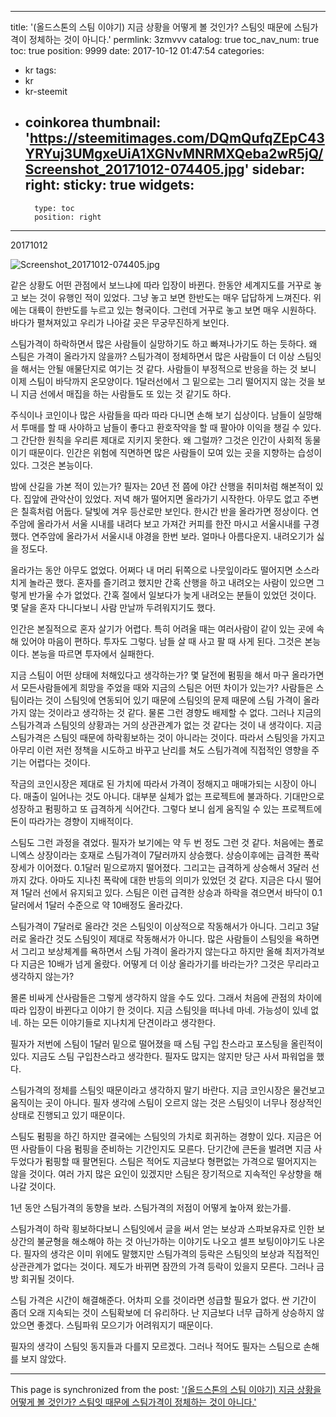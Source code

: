 
---
title: '(올드스톤의 스팀 이야기) 지금 상황을 어떻게 볼 것인가? 스팀잇 때문에 스팀가격이 정체하는 것이 아니다.'
permlink: 3zmvvv
catalog: true
toc_nav_num: true
toc: true
position: 9999
date: 2017-10-12 01:47:54
categories:
- kr
tags:
- kr
- kr-steemit
- coinkorea
thumbnail: 'https://steemitimages.com/DQmQufqZEpC43YRYuj3UMgxeUiA1XGNvMNRMXQeba2wR5jQ/Screenshot_20171012-074405.jpg'
sidebar:
    right:
        sticky: true
widgets:
    -
        type: toc
        position: right
---


20171012

![Screenshot_20171012-074405.jpg](https://steemitimages.com/DQmQufqZEpC43YRYuj3UMgxeUiA1XGNvMNRMXQeba2wR5jQ/Screenshot_20171012-074405.jpg)

같은 상황도 어떤 관점에서 보느냐에 따라 입장이 바뀐다. 한동안 세계지도를 거꾸로 놓고 보는 것이 유행인 적이 있었다. 그냥 놓고 보면 한반도는 매우 답답하게 느껴진다. 위에는 대륙이 한반도를 누르고 있는 형국이다. 그런데 거꾸로 놓고 보면 매우 시원하다. 바다가 펼쳐져있고 우리가 나아갈 곳은 무궁무진하게 보인다. 


스팀가격이 하락하면서 많은 사람들이 실망하기도 하고 빠져나가기도 하는 듯하다. 왜 스팀은 가격이 올라가지 않을까? 스팀가격이 정체하면서 많은 사람들이 더 이상 스팀잇을 해서는 안될 애물단지로 여기는 것 같다. 사람들이 부정적으로 반응을 하는 것 보니 이제 스팀이 바닥까지 온모양이다. 1달러선에서 그 밑으로는 그리 떨어지지 않는 것을 보니 지금 선에서 매집을 하는 사람들도 또 있는 것 같기도 하다.

주식이나 코인이나 많은 사람들을 따라 따라 다니면 손해 보기 십상이다. 남들이 실망해서 투매를 할 때 사야하고 남들이 좋다고 환호작약을 할 때 팔아야 이익을 챙길 수 있다. 그 간단한 원칙을 우리른 제대로 지키지 못한다. 왜 그럴까? 그것은 인간이 사회적 동물이기 때문이다. 인간은 위험에 직면하면 많은 사람들이 모여 있는 곳을 지향하는 습성이 있다. 그것은 본능이다. 

밤에 산길을 가본 적이 있는가? 필자는 20년 전 쯤에 야간 산행을 취미처럼 해본적이 있다. 집앞에 관악산이 있었다. 저녁 해가 떨어지면 올라가기 시작한다. 아무도 없고 주변은 칠흑처럼 어둡다. 달빛에 겨우 등산로만 보인다. 한시간 반을 올라가면 정상이다. 연주암에 올라가서 서울 시내를 내려다 보고 가져간 커피를 한잔 마시고 서울시내를 구경했다. 연주암에 올라가서 서울시내 야경을 한번 보라. 얼마나 아름다운지. 내려오기가 싫을 정도다. 

올라가는 동안 아무도 없었다. 어쩌다 내 머리 뒤쪽으로 나뭇잎이라도 떨어지면 소스라치게 놀라곤 했다. 혼자를 즐기려고 했지만 간혹 산행을 하고 내려오는 사람이 있으면 그렇게 반가울 수가 없었다. 간혹 절에서 일보다가 늦게 내려오는 분들이 있었던 것이다. 몇 달을 혼자 다니다보니 사람 만날까 두려워지기도 했다. 

인간은 본질적으로 혼자 살기가 어렵다. 특히 어려울 때는 여러사람이 같이 있는 곳에 속해 있어야 마음이 편하다. 투자도 그렇다. 남들 살 때 사고 팔 때 사게 된다. 그것은 본능이다. 본능을 따르면 투자에서 실패한다. 

지금 스팀이 어떤 상태에 처해있다고 생각하는가? 몇 달전에 펌핑을 해서 마구 올라가면서 모든사람들에게 희망을 주었을 때와 지금의 스팀은 어떤 차이가 있는가? 사람들은 스팀이라는 것이 스팀잇에 연동되어 있기 때문에 스팀잇의 문제 때문에 스팀 가격이 올라가지 않는 것이라고 생각하는 것 같다. 물론 그런 경향도 배제할 수 없다. 그러나 지금의 스팀가격과 스팀잇의 상황과는 거의 상관관계가 없는 것 같다는 것이 내 생각이다. 지금 스팀가격은 스팀잇 때문에 하락횡보하는 것이 아니라는 것이다. 따라서 스팀잇을 가지고 아무리 이런 저런 정책을 시도하고 바꾸고 난리를 쳐도 스팀가격에 직접적인 영향을 주기는 어렵다는 것이다. 

작금의 코인시장은 제대로 된 가치에 따라서 가격이 정해지고 매매가되는 시장이 아니다.  매출이 일어나는 것도 아니다. 대부분 실체가 없는 프로젝트에 불과하다. 기대만으로 성장하고 펌핑하고 또 급격하게 식어간다. 그렇다 보니 쉽게 움직일 수 있는 프로젝트에 돈이 따라가는 경향이 지배적이다. 

스팀도 그런 과정을 겪었다. 필자가 보기에는 약 두 번 정도 그런 것 같다. 처음에는 폴로니엑스 상장이라는 호재로 스팀가격이 7달러까지 상승했다. 상승이후에는 급격한 폭락장세가  이어졌다. 0.1달러 밑으로까지 떨어졌다. 그리고는 급격하게 상승해서 3달러 선까지 갔다. 아마도 지나친 폭락에 대한 반등의 의미가 있었던 것 같다. 지금은 다시 떨어져 1달러 선에서 유지되고 있다. 스팀은 이런 급격한 상승과 하락을 겪으면서 바닥이 0.1달러에서 1달러 수준으로 약 10배정도 올라갔다. 

스팀가격이 7달러로 올라간 것은 스팀잇이 이상적으로 작동해서가 아니다. 그리고 3달러로 올라간 것도 스팀잇이 제대로 작동해서가 아니다. 많은 사람들이 스팀잇을 욕하면서 그리고 보상체계를 욕하면서 스팀 가격이 올라가지 않는다고 하지만 올해 최저가격보다 지금은 10배가 넘게 올랐다. 어떻게 더 이상 올라가기를 바라는가? 그것은 무리라고 생각하지 않는가? 

몰론 비싸게 산사람들은 그렇게 생각하지 않을 수도 있다. 그래서 처음에 관점의 차이에 따라 입장이 바뀐다고 이야기 한 것이다. 지금 스팀잇을 떠나네 마네. 가능성이 있네 없네. 하는 모든 이야기들로 지나치게 단견이라고 생각한다.

필자가 저번에 스팀이 1달러 밑으로 떨어졌을 때 스팀 구입 찬스라고 포스팅을 올린적이 있다. 지금도 스팀 구입찬스라고 생각한다. 필자도 많지는 않지만 당근 사서 파워업을 했다. 

스팀가격의 정체를 스팀잇 때문이라고 생각하지 말기 바란다. 지금 코인시장은 물건보고 움직이는 곳이 아니다. 필자 생각에 스팀이 오르지 않는 것은 스팀잇이 너무나 정상적인 상태로 진행되고 있기  때문이다. 

스팀도 펌핑을 하긴 하지만 결국에는 스팀잇의 가치로 회귀하는 경향이 있다. 지금은 어떤 사람들이 다음 펌핑을 준비하는 기간인지도 모른다. 단기간에 큰돈을 벌려면 지금 사두었다가 펌핑할 때 팔면된다. 스팀은 적어도 지금보다 형편없는 가격으로 떨어지지는 않을 것이다. 여러 가지 많은 요인이 있겠지만 스팀은 장기적으로 지속적인 우상향을 해나갈 것이다. 

1년 동안 스팀가격의 동향을 보라. 스팀가격의 저점이 어떻게 높아져 왔는가를. 

스팀가격이 하락 횡보하다보니 스팀잇에서 글을 써서 얻는 보상과 스파보유자로 인한 보상간의 불균형을 해소해야 하는 것 아닌가하는 이야기도 나오고 셀프 보팅이야기도 나온다. 필자의 생각은 이미 위에도 말했지만 스팀가격의 등락은 스팀잇의 보상과 직접적인 상관관계가 없다는 것이다. 제도가 바뀌면 잠깐의 가격 등락이 있을지 모른다. 그러나 금방 회귀될 것이다. 

스팀 가격은 시간이 해결해준다. 어차피 오를 것이라면 성급할 필요가 없다. 싼 기간이 좀더 오래 지속되는 것이 스팀확보에 더 유리하다. 난 지금보다 너무 급하게 상승하지 않았으면 좋겠다. 스팀파워 모으기가 어려워지기 때문이다. 

필자의 생각이 스팀잇 동지들과 다를지 모르겠다. 그러나 적어도 필자는 스팀으로 손해를 보지  않았다.

- - -

This page is synchronized from the post: ['(올드스톤의 스팀 이야기) 지금 상황을 어떻게 볼 것인가? 스팀잇 때문에 스팀가격이 정체하는 것이 아니다.'](https://steemit.com/@oldstone/3zmvvv)

